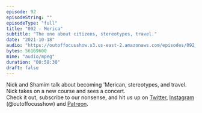```yaml
---
episode: 92
episodeString: ""
episodeType: "full"
title: "092 - Merica"
subtitle: "The one about citizens, stereotypes, travel." 
date: "2021-10-18"
audio: "https://outoffocusshow.s3.us-east-2.amazonaws.com/episodes/092_Merica.mp3"
bytes: 56169600
mime: "audio/mpeg"
duration: "00:58:30"
draft: false
---
```


Nick and Shamim talk about becoming 'Merican, stereotypes, and travel. Nick takes on a new course and sees a concert.  
Check it out, subscribe to our nonsense, and hit us up on [Twitter][twit], [Instagram][insta] (\@outoffocusshow) and [Patreon][patreon].

[twit]: https://twitter.com/outoffocusshow
[insta]: https://instagram.com/outoffocusshow
[patreon]: https://www.patreon.com/outoffocusshow

